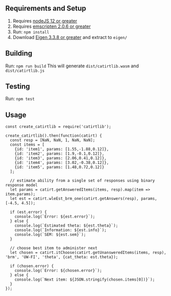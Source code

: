 ## Requirements and Setup
1. Requires [nodeJS 12 or greater](https://nodejs.org/)
2. Requires [emscripten 2.0.6 or greater](https://emscripten.org/docs/getting_started/downloads.html)
3. Run: `npm install`
4. Download [Eigen 3.3.8 or greater](https://gitlab.com/libeigen/eigen/-/releases) and extract to `eigen/`

## Building
Run: `npm run build`
This will generate `dist/catirtlib.wasm` and `dist/catirtlib.js`

## Testing
Run: `npm test`

## Usage
```
const create_catirtlib = require('catirtlib');

create_catirtlib().then(function(catirt) {
  const resp = [NaN, NaN, 1, NaN, NaN];
  const items = [
    {id: 'item1', params: [1.55,-1.88,0.12]},
    {id: 'item2', params: [1.9,-0.1,0.12]},
    {id: 'item3', params: [2.06,0.41,0.12]},
    {id: 'item4', params: [3.02,-0.38,0.12]},
    {id: 'item5', params: [1.48,0.72,0.12]}
  ];

  // estimate ability from a single set of responses using binary response model
  let params = catirt.getAnsweredItems(items, resp).map(item => item.params);
  let est = catirt.wleEst_brm_one(catirt.getAnswers(resp), params, [-4.5, 4.5]);

  if (est.error) {
    console.log(`Error: ${est.error}`);
  } else {
    console.log(`Estimated theta: ${est.theta}`);
    console.log(`Information: ${est.info}`);
    console.log(`SEM: ${est.sem}`);
  }

  // choose best item to administer next
  let chosen = catirt.itChoose(catirt.getUnansweredItems(items, resp), 'brm', 'UW-FI', 'theta', {cat_theta: est.theta});

  if (chosen.error) {
    console.log(`Error: ${chosen.error}`);
  } else {
    console.log(`Next item: ${JSON.stringify(chosen.items[0])}`);
  }
});
```

